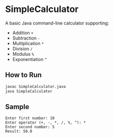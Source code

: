 # SimpleCalculator

A basic Java command-line calculator supporting:

- Addition `+`
- Subtraction `-`
- Multiplication `*`
- Division `/`
- Modulus `%`
- Exponentiation `^`

## How to Run

```bash
javac SimpleCalculator.java
java SimpleCalculator
```

## Sample

```
Enter first number: 10
Enter operator (+, -, *, /, %, ^): *
Enter second number: 5
Result: 50.0
```
